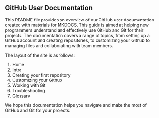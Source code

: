 ## GitHub User Documentation

This README file provides an overview of our GitHub user documentation created with materials for MKDOCS. This guide is aimed at helping new programmers understand and effectively use GitHub and Git for their projects. The documentation covers a range of topics, from setting up a GitHub account and creating repositories, to customizing your Github to managing files and collaborating with team members.

The layout of the site is as follows:

1. Home
2. Intro
3. Creating your first repository
4. Customizing your Github
5. Working with Git
6. Troubleshooting
7. Glossary

We hope this documentation helps you navigate and make the most of GitHub and Git for your projects. 

